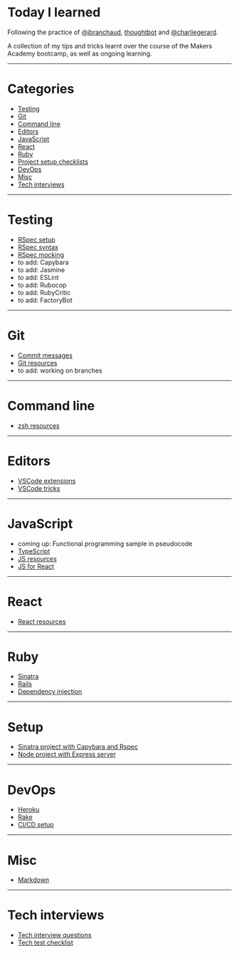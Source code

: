 # Today I learned

Following the practice of [@jbranchaud](https://github.com/jbranchaud/til), [thoughtbot](https://github.com/thoughtbot/til) and [@charliegerard](https://github.com/charliegerard/dev-notes). 

A collection of my tips and tricks learnt over the course of the Makers Academy bootcamp, as well as ongoing learning.

---

# Categories

* [Testing](#testing)
* [Git](#git)
* [Command line](#command-line)
* [Editors](#editors)
* [JavaScript](#javascript)
* [React](#react)
* [Ruby](#ruby)
* [Project setup checklists](#setup)
* [DevOps](#devops)
* [Misc](#misc)
* [Tech interviews](#tech-interviews)

---

# Testing

* [RSpec setup](testing/rspec-setup.md)
* [RSpec syntax](testing/rspec-syntax.md)
* [RSpec mocking](testing/rspec-mocks.md)
* to add: Capybara
* to add: Jasmine
* to add: ESLint
* to add: Rubocop
* to add: RubyCritic
* to add: FactoryBot

---

# Git

* [Commit messages](git/commit-messages.md)
* [Git resources](git/git-resources.md)
* to add: working on branches

---

# Command line

* [zsh resources](command-line/zsh.md)

---

# Editors

* [VSCode extensions](editors/vscode-extensions.md)
* [VSCode tricks](editors/vscode-tricks.md)

---

# JavaScript

* coming up: Functional programming sample in pseudocode
* [TypeScript](javascript/typescript.md)
* [JS resources](javascript/js-resources.md)
* [JS for React](javascript/js-react.md)

---

# React

* [React resources](react/react-resources.md)

---

# Ruby  

* [Sinatra](ruby/sinatra.md)
* [Rails](ruby/rails.md)
* [Dependency injection](ruby/dependency-injection.md)

---

# Setup

* [Sinatra project with Capybara and Rspec](setup/sinatra-capybara-rspec.md)
* [Node project with Express server](setup/node-express.md)

---

# DevOps

* [Heroku](devops/heroku.md)
* [Rake](devops/rake.md)
* [CI/CD setup](devops/ci-cd.md)

---

# Misc

* [Markdown](misc/markdown-cheatsheet.md)

---

# Tech interviews

* [Tech interview questions](tech-interviews/questions.md)
* [Tech test checklist](tech-interviews/tech-test-checklist.md)